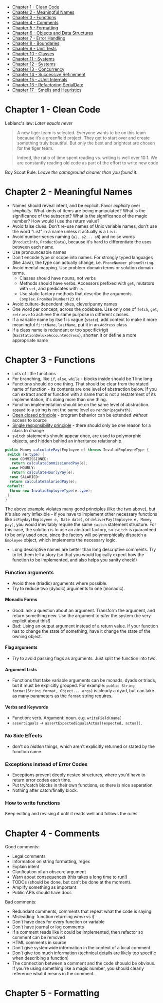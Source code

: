 - [Chapter 1 - Clean Code](#chapter1)
- [Chapter 2 - Meaningful Names](#chapter2)
- [Chapter 3 - Functions](#chapter3)
- [Chapter 4 - Comments](#chapter4)
- [Chapter 5 - Formatting](#chapter5)
- [Chapter 6 - Objects and Data Structures](#chapter6)
- [Chapter 7 - Error Handling](#chapter7)
- [Chapter 8 - Boundaries](#chapter8)
- [Chapter 9 - Unit Tests](#chapter9)
- [Chapter 10 - Classes](#chapter10)
- [Chapter 11 - Systems](#chapter11)
- [Chapter 12 - Systems](#chapter12)
- [Chapter 13 - Concurrency](#chapter13)
- [Chapter 14 - Successive Refinement](#chapter14)
- [Chapter 15 - JUnit Internals](#chapter15)
- [Chapter 16 - Refactoring SerialDate](#chapter15)
- [Chapter 17 - Smells and Heuristics](#chapter17)

<a name="chapter1">
<h1>Chapter 1 -  Clean Code</h1>
</a>

Leblanc's law: _Later equals never_
> A new tiger team is selected. Everyone wants to be on this team because it’s a greenfield project. They get to start over and create something truly beautiful. But only the best
and brightest are chosen for the tiger team.

> Indeed, the ratio of time spent reading vs. writing is well over 10:1.
We are constantly reading old code as part of the effort to write new code

Boy Scout Rule: _Leave the campground cleaner than you found it._

<a name="chapter2">
<h1>Chapter 2 -  Meaningful Names</h1>
</a>

* Names should reveal intent, and be explicit. Favor _explicity_ over _simplicity_. What kinds of items are being manipulated? What is the significance of the subscript? What is the significance of the magic number? How would I use the return value?
* Avoid false clues. Don't re-use names of Unix variable names, don't use the word "List" in a name unless it actually is a `List`.
* Avoid number-series naming (`a1, a2... aN`) and noise words (`ProductInfo`, `ProductData`), because it's hard to differentiate the uses between each name.
* Use pronounceable names
* Don't encode type or scope into names. For strongly typed languages (like Java), the type can actually change, i.e. `PhoneNumber phoneString`.
* Avoid mental mapping. Use problem-domain terms or solution domain terms. 
  * Classes should have nouns, not verbs
  * Methods should have verbs. Accessors prefixed with `get`, mutators with `set`, and predicates with `is`.
  * Use static factory methods that describe the arguments. `Complex.FromRealNumber(23.0)`
* Avoid culture-dependent jokes, clever/punny names
* One word per concept, across the codebase. Use only one of `fetch`, `get`, `retrieve` to achieve the same purpose in different classes.
* If a variable name by itself is vague (`state`), add context to make it more meaningful `firstName`, `lastName`, put it in an `Address` class
* If a class name is redundant or too specific/rigit (`GasStationDeluxeAccountAddress`), shorten it or define a more appropriate name

<a name="chapter3">
<h1>Chapter 3 - Functions</h1>
</a>

* Lots of little functions
* For branching, like `if`, `else`, `while` - blocks inside should be 1 line long
* Functions should do one thing. That should be clear from the stated name of function - its contents are one level of abstraction below. If you can extract another function with a name that is not a restatement of its implementation, it's doing more than one thing.
* Function implementation should be on the same level of abstraction. `append` to a string is not the same level as `render(pagePath)`.
* [Open closed principle](https://en.wikipedia.org/wiki/Open%E2%80%93closed_principle) - program behavior can be extended _without_ access to source
* [Single responsibility principle](https://en.wikipedia.org/wiki/Single-responsibility_principle) - there should only be one reason for a class to change
* `switch` statements should appear once, are used to polymorphic objects, and hidden behind an inheritance relationship. 
```java
public Money calculatePay(Employee e) throws InvalidEmployeeType {
 switch (e.type) { 
  case COMMISSIONED:
   return calculateCommissionedPay(e); 
  case HOURLY:
   return calculateHourlyPay(e); 
  case SALARIED:
  return calculateSalariedPay(e); 
 default:
  throw new InvalidEmployeeType(e.type); 
 }
}
```
The above example violates many good principles (like the two above), but it's also very inflexible - if you have to implement other necessary functions like `isPayday(Employeee e, Date date)`, or `deliverPay(Employee e, Money pay)`, you would inevitably require the same `switch` statement structure. For this case, the solution is to use an abstract factory, so `switch` is guaranteed to be only used once, since the factory will polymorphically dispatch a `Employee` object, which implements the necessary logic.
* Long descriptive names are better than long descriptive comments. Try to let them tell a story (so that you would logically expect how the function to be implemented, and also helps you sanity check!)

### Function arguments
* Avoid three (triadic) arguments where possible.
* Try to reduce two (dyadic) arguments to one (monadic).

#### Monadic Forms
* Good: ask a question about an argument. Transform the argument, and return something new. Use the argument to _alter_ the system (be very explicit about this!)
* Bad: Using an output argument instead of a return value. If your function has to change the state of something, have it change the state of the owning object.

#### Flag arguments
* Try to avoid passing flags as arguments. Just split the function into two.

#### Argument Lists
* Functions that take variable arguments can be monads, dyads or triads, but it must be explicitly grouped. For example:
`public String format(String format, Object... args)` is clearly a dyad, but can take as many parameters as the `format` string requires.

#### Verbs and Keywords
* Function: verb. Argument: noun. e.g. `writeField(name)`
* `assertEquals` -> `assertExpectedEqualsActual(expected, actual)`.

### No Side Effects
* don't do _hidden_ things, which aren't explicitly returned or stated by the function name.

### Exceptions instead of Error Codes
* Exceptions prevent deeply nested structures, where you'd have to return error codes each time.
* Put try/catch blocks in their own functions, so there is nice separation
* Nothing after catch/finally block.

### How to write functions
Keep editing and revising it until it reads well and follows the rules


<a name="chapter4">
<h1>Chapter 4 -  Comments</h1>
</a>

Good comments:

* Legal comments
* Information on string formatting, regex
* Explain intent 
* Clarification of an obscure argument
* Warn about consequences (this takes a long time to run!)
* TODOs (should be done, but can't be done at the moment).
* Amplify something as important
* Public APIs should have docs

Bad comments:
* Redundant comments, comments that repeat what the code is saying
* Misleading: function returning _when_ vs _if_
* Don't have docs for every function or variable
* Don't have journal or log comments
* If a comment reads like it could be implemented, then refactor so comment can be removed
* HTML comments in source
* Don't give systemwide information in the context of a local comment
* Don't give too much information (technical details are likely too specific when describing a function)
* The connection between a comment and the code shouuld be obvious. If you're using something like a magic number, you should clearly reference what it means in the comment.

<a name="chapter5">
<h1>Chapter 5 -  Formatting</h1>
</a>
